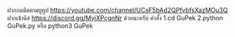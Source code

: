 ฝากกดติดตามยูทูป https://youtube.com/channel/UCsF5bAd2QPfvbfsXazMOu3Q
ฝากเข้าดิส https://discord.gg/MvjXPcgnNr ด้วยนะครับ
คำสั้ง 1.cd GuPek
2.python GuPek.py หรือ python3 GuPek
